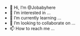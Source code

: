 - 👋 Hi, I’m @Jobabyhere
- 👀 I’m interested in ...
- 🌱 I’m currently learning ...
- 💞️ I’m looking to collaborate on ...
- 📫 How to reach me ...

<!---
Jobabyhere/Jobabyhere is a ✨ special ✨ repository because its `README.md` (this file) appears on your GitHub profile.
You can click the Preview link to take a look at your changes.
--->
